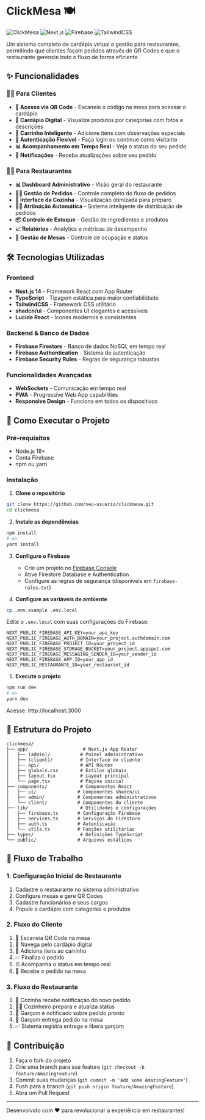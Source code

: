 <h1>ClickMesa 🍽️</h1> 

![ClickMesa](https://img.shields.io/badge/ClickMesa-Restaurant%20Management-blueviolet)
![Next.js](https://img.shields.io/badge/Next.js-14.0-black?logo=next.js)
![Firebase](https://img.shields.io/badge/Firebase-10.0-orange?logo=firebase)
![TailwindCSS](https://img.shields.io/badge/TailwindCSS-3.0-38B2AC?logo=tailwind-css)

Um sistema completo de cardápio virtual e gestão para restaurantes, permitindo que clientes façam pedidos através de QR Codes e que o restaurante gerencie todo o fluxo de forma eficiente.

## ✨ Funcionalidades

### 🧑‍💻 Para Clientes
- **📱 Acesso via QR Code** - Escaneie o código na mesa para acessar o cardápio
- **🍔 Cardápio Digital** - Visualize produtos por categorias com fotos e descrições
- **🛒 Carrinho Inteligente** - Adicione itens com observações especiais
- **👤 Autenticação Flexível** - Faça login ou continue como visitante
- **📊 Acompanhamento em Tempo Real** - Veja o status do seu pedido
- **🔔 Notificações** - Receba atualizações sobre seu pedido

### 👨‍🍳 Para Restaurantes
- **📊 Dashboard Administrativo** - Visão geral do restaurante
- **👨‍💼 Gestão de Pedidos** - Controle completo do fluxo de pedidos
- **🍳 Interface da Cozinha** - Visualização otimizada para preparo
- **👨‍🍳 Atribuição Automática** - Sistema inteligente de distribuição de pedidos
- **📦 Controle de Estoque** - Gestão de ingredientes e produtos
- **📈 Relatórios** - Analytics e métricas de desempenho
- **🎯 Gestão de Mesas** - Controle de ocupação e status

## 🛠️ Tecnologias Utilizadas

### Frontend
- **Next.js 14** - Framework React com App Router
- **TypeScript** - Tipagem estática para maior confiabilidade
- **TailwindCSS** - Framework CSS utilitário
- **shadcn/ui** - Componentes UI elegantes e acessíveis
- **Lucide React** - Ícones modernos e consistentes

### Backend & Banco de Dados
- **Firebase Firestore** - Banco de dados NoSQL em tempo real
- **Firebase Authentication** - Sistema de autenticação
- **Firebase Security Rules** - Regras de segurança robustas

### Funcionalidades Avançadas
- **WebSockets** - Comunicação em tempo real
- **PWA** - Progressive Web App capabilities
- **Responsive Design** - Funciona em todos os dispositivos

## 🚀 Como Executar o Projeto

### Pré-requisitos
- Node.js 18+ 
- Conta Firebase
- npm ou yarn

### Instalação

1. **Clone o repositório**
```bash
git clone https://github.com/seu-usuario/clickmesa.git
cd clickmesa
```

2. **Instale as dependências**
```bash
npm install
# ou
yarn install
```

3. **Configure o Firebase**
   - Crie um projeto no [Firebase Console](https://console.firebase.google.com/)
   - Ative Firestore Database e Authentication
   - Configure as regras de segurança (disponíveis em `firebase-rules.txt`)

4. **Configure as variáveis de ambiente**
```bash
cp .env.example .env.local
```
Edite o `.env.local` com suas configurações do Firebase:
```env
NEXT_PUBLIC_FIREBASE_API_KEY=your_api_key
NEXT_PUBLIC_FIREBASE_AUTH_DOMAIN=your_project.authdomain.com
NEXT_PUBLIC_FIREBASE_PROJECT_ID=your_project_id
NEXT_PUBLIC_FIREBASE_STORAGE_BUCKET=your_project.appspot.com
NEXT_PUBLIC_FIREBASE_MESSAGING_SENDER_ID=your_sender_id
NEXT_PUBLIC_FIREBASE_APP_ID=your_app_id
NEXT_PUBLIC_RESTAURANTE_ID=your_restaurant_id
```

5. **Execute o projeto**
```bash
npm run dev
# ou
yarn dev
```

Acesse: http://localhost:3000

## 📁 Estrutura do Projeto

```
clickmesa/
├── app/                    # Next.js App Router
│   ├── (admin)/           # Painel administrativo
│   ├── (client)/          # Interface do cliente
│   ├── api/               # API Routes
│   ├── globals.css        # Estilos globais
│   ├── layout.tsx         # Layout principal
│   └── page.tsx           # Página inicial
├── components/            # Componentes React
│   ├── ui/               # Componentes shadcn/ui
│   ├── admin/            # Componentes administrativos
│   └── client/           # Componentes do cliente
├── lib/                   # Utilidades e configurações
│   ├── firebase.ts       # Configuração Firebase
│   ├── services.ts       # Serviços do Firestore
│   ├── auth.ts           # Autenticação
│   └── utils.ts          # Funções utilitárias
├── types/                 # Definições TypeScript
└── public/               # Arquivos estáticos
```

## 🎯 Fluxo de Trabalho

### 1. Configuração Inicial do Restaurante
1. Cadastre o restaurante no sistema administrativo
2. Configure mesas e gere QR Codes
3. Cadastre funcionários e seus cargos
4. Popule o cardápio com categorias e produtos

### 2. Fluxo do Cliente
1. 📱 Escaneia QR Code na mesa
2. 🍔 Navega pelo cardápio digital
3. 🛒 Adiciona itens ao carrinho
4. ✅ Finaliza o pedido
5. ⏰ Acompanha o status em tempo real
6. 🎉 Recebe o pedido na mesa

### 3. Fluxo do Restaurante
1. 🔔 Cozinha recebe notificação do novo pedido
2. 👨‍🍳 Cozinheiro prepara e atualiza status
3. 📱 Garçom é notificado sobre pedido pronto
4. 🏃 Garçom entrega pedido na mesa
5. ✅ Sistema registra entrega e libera garçom


## 🤝 Contribuição

1. Faça o fork do projeto
2. Crie uma branch para sua feature (`git checkout -b feature/AmazingFeature`)
3. Commit suas mudanças (`git commit -m 'Add some AmazingFeature'`)
4. Push para a branch (`git push origin feature/AmazingFeature`)
5. Abra um Pull Request

---

Desenvolvido com ❤️ para revolucionar a experiência em restaurantes!
